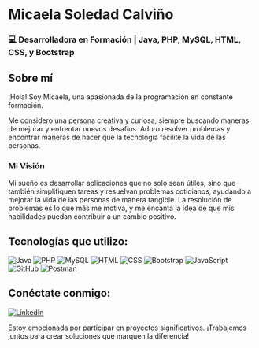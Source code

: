 # **Micaela Soledad Calviño**
### 💻 Desarrolladora en Formación | Java, PHP, MySQL, HTML, CSS, y Bootstrap

## Sobre mí
¡Hola! Soy Micaela, una apasionada de la programación en constante formación.

Me considero una persona creativa y curiosa, siempre buscando maneras de mejorar y enfrentar nuevos desafíos. Adoro resolver problemas y encontrar maneras de hacer que la tecnología facilite la vida de las personas.

### **Mi Visión**
Mi sueño es desarrollar aplicaciones que no solo sean útiles, sino que también simplifiquen tareas y resuelvan problemas cotidianos, ayudando a mejorar la vida de las personas de manera tangible. La resolución de problemas es lo que más me motiva, y me encanta la idea de que mis habilidades puedan contribuir a un cambio positivo.

## Tecnologías que utilizo:
![Java](https://img.shields.io/badge/Java-ED8B00?style=for-the-badge&logo=java&logoColor=white)
![PHP](https://img.shields.io/badge/PHP-777BB4?style=for-the-badge&logo=php&logoColor=white)
![MySQL](https://img.shields.io/badge/MySQL-4479A1?style=for-the-badge&logo=mysql&logoColor=white)
![HTML](https://img.shields.io/badge/HTML5-E34F26?style=for-the-badge&logo=html5&logoColor=white)
![CSS](https://img.shields.io/badge/CSS3-1572B6?style=for-the-badge&logo=css3&logoColor=white)
![Bootstrap](https://img.shields.io/badge/Bootstrap-563D7C?style=for-the-badge&logo=bootstrap&logoColor=white)
![JavaScript](https://img.shields.io/badge/JavaScript-F7DF1E?style=for-the-badge&logo=javascript&logoColor=black)
![GitHub](https://img.shields.io/badge/GitHub-181717?style=for-the-badge&logo=github&logoColor=white)
![Postman](https://img.shields.io/badge/Postman-FF6C37?style=for-the-badge&logo=postman&logoColor=white)

## Conéctate conmigo:
[![LinkedIn](https://img.shields.io/badge/LinkedIn-blue?style=flat&logo=linkedin)](https://www.linkedin.com/in/micaela-soledad-calvi%C3%B1o/)

Estoy emocionada por participar en proyectos significativos. ¡Trabajemos juntos para crear soluciones que marquen la diferencia!



